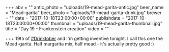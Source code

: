 +++
abv = ""
antic_photo = "uploads/19-mead-garita-antic.jpg"
beer_name = "Mead-garita"
beer_photo = "uploads/19-mead-garita-drink.jpg"
brewer = ""
date = "2017-10-18T23:00:00+00:00"
publishdate = "2017-10-18T23:00:00+00:00"
thumbnail = "uploads/19-mead-garita-thumbnail.jpg"
title = "Day 19 - Frankenstein creation"
video = ""

+++
19th of [#Drinktober](https://www.facebook.com/hashtag/drinktober?epa=HASHTAG) and I'm getting inventive tonight. I call this one the Mead-garita. Half margarita mix, half mead - it's actually pretty good :)